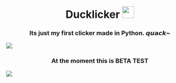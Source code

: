<h1 align="center">Ducklicker</a> 
<img src="https://www.freepngimg.com/thumb/machine/47280-8-rubber-duck-hq-image-free-png.png" height="32"/></h1>
<h3 align="center">Its just my first clicker made in Python. 𝙦𝙪𝙖𝙘𝙠~</h3>
<img src="https://cdn.discordapp.com/attachments/836255976432336988/1102344301851197592/-_360p_-_via-Skyload_.gif" /></h1>
<h3 align="center">At the moment this is BETA TEST</h3>
<img align="center" src="https://steamuserimages-a.akamaihd.net/ugc/1464186273791944485/A235FCC6F904F86BC5F0311E05BCBA50588EA5D4/" /></h1>
